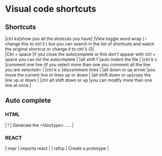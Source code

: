 # Visual code shortcuts 

## Shortcuts 

|ctrl ks|show you all the shotcuts you have|
|View toggle word wrap ( i change this to ctrl li ) but you can search in the list of shortcuts and watch the original shortcut or change it to ctrl li :D|  
|Ctrl + space |if you close the autocomplete or this don't appear with ctrl + space you can list the autocmplete |
|alt  shift  f |auto indent the file |
|ctrl k c |comment one line (if you select more than one you comment all the line you are selected= |
|ctrl k u |discomment lines |
|alt  down or up arrow |you move the current line or lines up or down |
|alt shift down or up|copy the line up or down   |
|ctrl alt shift down or up |you can modify more than one line at once |

## Auto complete 

### HTML 
| ! | Generate the <!doctype> <head> </head> <body> ..... |


### REACT 
| impr | importa react |
| rafcp | Create a prototype | 
 
